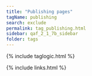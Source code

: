```yaml
---
title: "Publishing pages"
tagName: publishing
search: exclude
permalink: tag_publishing.html
sidebar: qaf_2_1_7b_sidebar
folder: tags
---
```

{% include taglogic.html %}

{% include links.html %}
